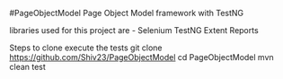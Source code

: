 #PageObjectModel
Page Object Model framework with TestNG

libraries used for this project are - Selenium TestNG Extent Reports

Steps to clone execute the tests 
git clone https://github.com/Shiv23/PageObjectModel 
cd PageObjectModel 
mvn clean test
